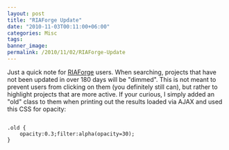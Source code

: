 ```yaml
---
layout: post
title: "RIAForge Update"
date: "2010-11-03T00:11:00+06:00"
categories: Misc 
tags: 
banner_image: 
permalink: /2010/11/02/RIAForge-Update
---
```


Just a quick note for <a href="http://www.riaforge.org">RIAForge</a> users. When searching, projects that have not been updated in over 180 days will be "dimmed". This is not meant to prevent users from clicking on them (you definitely still can), but rather to highlight projects that are more active. If your curious, I simply added an "old" class to them when printing out the results loaded via AJAX and used this CSS for opacity:

<code>
.old {
	opacity:0.3;filter:alpha(opacity=30);
}
</code>